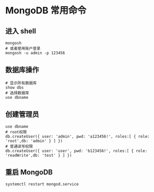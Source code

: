 # MongoDB 常用命令

## 进入 shell

```
mongosh
# 或者使用账户登录
mongosh -u admin -p 123456
```

## 数据库操作

```
# 显示所有数据库
show dbs
# 选择数据库
use dbname
```

## 创建管理员

```
use dbname
# root权限
db.createUser({ user: 'admin', pwd: 'a123456!', roles:[ { role: 'root',db: 'admin' } ] })
# 普通读写权限
db.createUser({ user: 'user', pwd: 'b123456!', roles:[ { role: 'readWrite',db: 'test' } ] })
```

## 重启 MongoDB

```
systemctl restart mongod.service
```
